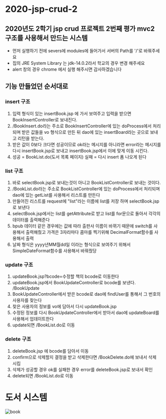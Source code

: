 # 2020-jsp-crud-2
## 2020년도 2학기 jsp crud 프로젝트 2번째 평가 mvc2 구조를 사용해서 만드는 시스템

- 먼저 실행하기 전에 severs에 modules에 들어가서 서버의 Path를 '/'로 바꿔주세요
- 집의 JRE System Library 는 jdk-14.0.2라서 학교의 경우 변경 해주세요
- alert 창의 경우 chrome 에서 실행 해주시면 감사하겠습니다

## 기능 만들었던 순서대로
### insert 구조 

1. 입력 형식이 있는 insertBook.jsp 에 가서 보여주고  입력을 받으면 BookInsertController로 보내진다.
2. /BookInsert.do라는 주소로 BookInsertController에 있는 doProcess에서 처리되며 받은 값들을 vo 형식으로 만든 뒤 dao에 있는 insertBoard라는 곳으로 보내고 리턴을 받는다.
3. 받은 값이 0보다 크다면 성공이므로 ok라는 메시지를 아니라면 error라는 메시지를 다시 insertBook.jsp로 보내고  insertBook.jsp에서 이에 맞게 이동 시킨다.
4. 성공 = BookList.do(도서 목록 페이지) 실패 = 다시 insert 폼 나오게 된다 

### list 구조
1. 바로 selectBook.jsp로 보내는것이 아니고 BookListController로 보내는 것이다.
2. /BookList.do라는 주소로 BookListController에 있는 doProcess에서 처리되며 dao에 있는 getList를 사용해서 리스트를 만든다 
3. 만들어진 리스트를 request에 "list"라는 이름에 list를 저장 하며 selectBook.jsp 로 보낸다 
4. selectBook.jsp에서는  list를 getAttribute로 받고 list를 for문으로 돌아서 각각의 데이터를 출력해준다 
5. bpub 데이터 같은 경우에는 값에 따라 출판사 이름이 바뀌기 때문에 switch를 사용해서 출력해줬고 가격은 3자리마다 콤마를 찍기위해 DecimalFormat함수를 사용해서 출력 
6. 날짜 형식은 yyyy년MM월dd일 이라는 형식으로 보여주기 위해서 SimpleDateFormat함수를 사용해서 바꿔줬당

### update 구조
1. updateBook.jsp?bcode=수정할 책의 bcode로 이동한다
2. updateBook.jsp에서 BookUpdateController로 bcode를 보낸다. /BookUpdate
3. BookUpdateController에서 받은 bcode로 dao에 findUser를 통해서 그 번호의 사용자를 찾는다
4. 찾은 사용자의 정보를 vo에 담아서 다시 updateBook.jsp 
5. 수정된 정보를 다시 BookUpdateController에서 받아서 dao에 updateBoard를 사용해서 업데이트한다
6. update되면 /BookList.do로 이동 

### delete 구조
1. deleteBook.jsp 에 bcode를 담아서 이동
2. confirm으로 삭제할지 결정을 받고 삭제한다면 /BookDelete.do에 보내서 삭제 시킴 
3. 삭제가 성공할 경우 ok를 실패한 경우 error를 deleteBook.jsp로 보내서 확인 
4. delete되면 /BookList.do로 이동 

도서 시스템
======
![book](https://user-images.githubusercontent.com/55534787/98819370-1e67fa80-2470-11eb-9d55-a7957437b814.png)
